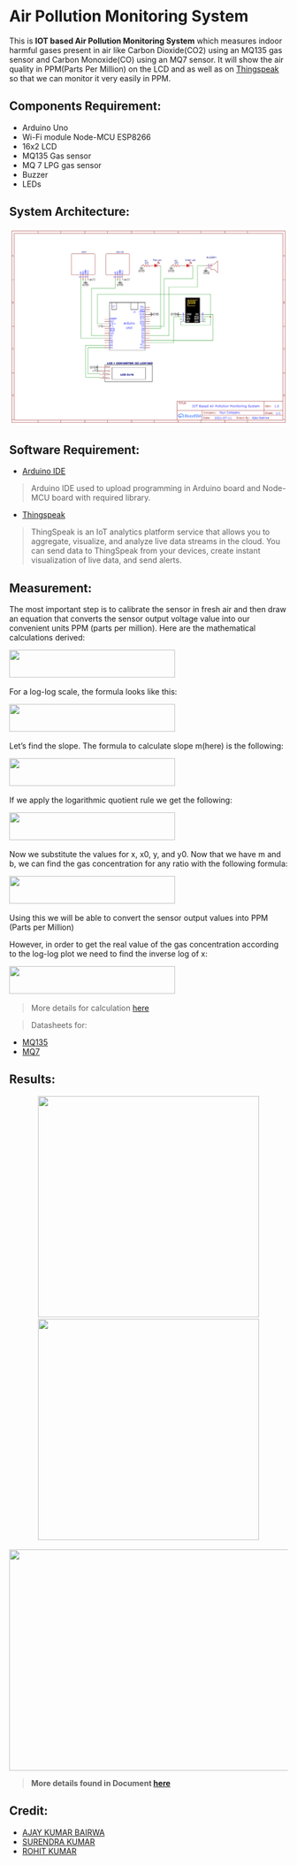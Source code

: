 # Air Pollution Monitoring System

This is **IOT based Air Pollution Monitoring System** which measures indoor harmful gases present in air like Carbon Dioxide(CO2) using an MQ135 gas sensor and Carbon Monoxide(CO) using an MQ7 sensor. It will show the air quality in PPM(Parts Per Million) on the LCD and as well as on [Thingspeak](https://thingspeak.com/channels/1347787) so that we can monitor it very easily in PPM.

## Components Requirement:
- Arduino Uno
- Wi-Fi module Node-MCU ESP8266
- 16x2 LCD
- MQ135 Gas sensor
- MQ 7 LPG gas sensor
- Buzzer
- LEDs

## System Architecture:
![architecture](assets/images/Design.png)

## Software Requirement:
- [Arduino IDE](https://www.arduino.cc/)
> Arduino IDE used to upload programming in Arduino board and Node-MCU board with required library.
- [Thingspeak](https://thingspeak.com/)
> ThingSpeak is an IoT analytics platform service that allows you to aggregate, visualize, and analyze live data streams in the cloud. You can send data to ThingSpeak from your devices, create instant visualization of live data, and send alerts.

## Measurement:
The most important step is to calibrate the sensor in fresh air and then draw an equation that converts the sensor output voltage value into our convenient units PPM (parts per
million). Here are the mathematical calculations derived:

<img src="https://user-images.githubusercontent.com/71394525/136597549-2f8f6810-ab9a-4042-a847-99b989679a26.png" width="300" height="50" />

For a log-log scale, the formula looks like this:

<img src="https://user-images.githubusercontent.com/71394525/136597505-823d507c-8215-4c14-8c83-c105f5cc6475.png" width="300" height="50" />

Let’s find the slope. The formula to calculate slope m(here) is the following:

<img src="https://user-images.githubusercontent.com/71394525/136597462-bef17157-1b8e-4893-b68d-e5552b6ea2e6.png" width="300" height="50" />

If we apply the logarithmic quotient rule we get the following:

<img src="https://user-images.githubusercontent.com/71394525/136597007-7457d561-9678-4e5d-ac90-1bd1ea19e921.png" width="300" height="50" />

Now we substitute the values for x, x0, y, and y0.
Now that we have m and b, we can find the gas concentration for any ratio with the following formula:

<img src="https://user-images.githubusercontent.com/71394525/136596791-877a8b37-5394-4dcb-a82a-3065ac7dbea3.png" width="300" height="50" />

Using this we will be able to convert the sensor output values into PPM (Parts per Million)

However, in order to get the real value of the gas concentration according to the log-log plot we need to find the inverse log of x:

<img src="https://user-images.githubusercontent.com/71394525/136596657-6a3f4ec0-f717-49f3-b5a0-3d45a17cadc2.png" width="300" height="50" />

> More details for calculation [here](assets/docs/Final_Paper.pdf)

> Datasheets for:
  - [MQ135](https://www.olimex.com/Products/Components/Sensors/Gas/SNS-MQ135/resources/SNS-MQ135.pdf)
  - [MQ7](https://www.sparkfun.com/datasheets/Sensors/Biometric/MQ-7.pdf)
 
## Results:
<p align="center">
  <img src="https://user-images.githubusercontent.com/71394525/136599171-dcd25636-8602-413f-8a2d-8820683af360.png" width="400" height="400" /> 
  <img src="https://user-images.githubusercontent.com/71394525/136599503-6ad07c23-1344-41fd-b735-1ea4a546efba.png" width="400" height="400" />
</p>

<p align="center">
  <img align="center" src="https://user-images.githubusercontent.com/71394525/136599263-e84b990a-dead-48c4-b1c8-b88777c3dafe.png" width="700" height="400" />
</p>

> **More details found in Document [here](assets/docs/Air_Pollution.pdf)**

## Credit:
- [AJAY KUMAR BAIRWA](https://www.linkedin.com/in/ajay-bairwa)
- [SURENDRA KUMAR](https://www.instagram.com/suruu.meena/)
- [ROHIT KUMAR](https://www.instagram.com/rohit_meena__23/)
